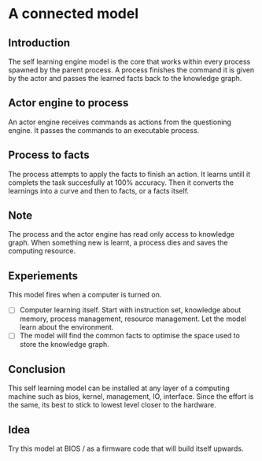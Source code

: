 # A connected model

## Introduction

The self learning engine model is the core that works within every process spawned by the parent process. A process finishes the command it is given by the actor and passes the learned facts back to the knowledge graph.

## Actor engine to process

An actor engine receives commands as actions from the questioning engine. It passes the commands to an executable process.

## Process to facts

The process attempts to apply the facts to finish an action. It learns untill it complets the task succesfully at 100% accuracy. Then it converts the learnings into a curve and then to facts, or a facts itself.

## Note

The process and the actor engine has read only access to knowledge graph. When something new is learnt, a process dies and saves the computing resource.

## Experiements

This model fires when a computer is turned on. 

- [ ] Computer learning itself. Start with instruction set, knowledge about memory, process management, resource management. Let the model learn about the environment.
- [ ] The model will find the common facts to optimise the space used to store the knowledge graph.

## Conclusion

This self learning model can be installed at any layer of a computing machine such as bios, kernel, management, IO, interface. Since the effort is the same, its best to stick to lowest level closer to the hardware.

## Idea

Try this model at BIOS / as a firmware code that will build itself upwards. 
